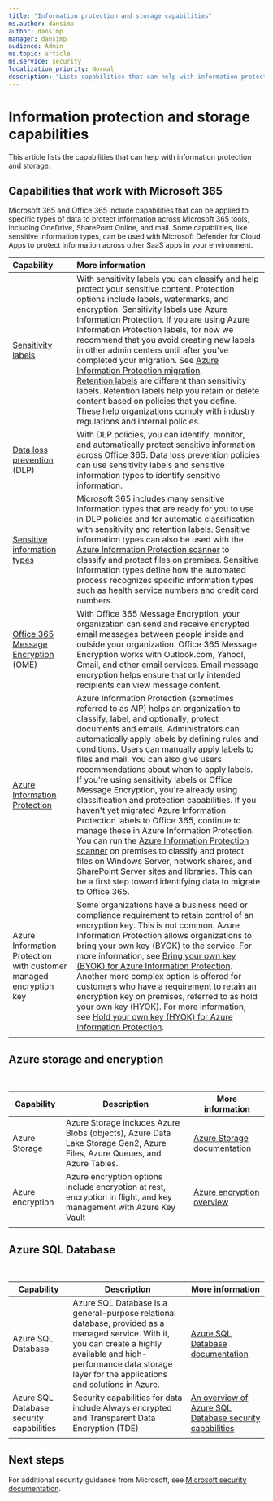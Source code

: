 ```yaml
---
title: "Information protection and storage capabilities"
ms.author: dansimp
author: dansimp
manager: dansimp
audience: Admin
ms.topic: article
ms.service: security
localization_priority: Normal
description: "Lists capabilities that can help with information protection and storage."
---
```


# Information protection and storage capabilities
This article lists the capabilities that can help with information protection and storage.

## Capabilities that work with Microsoft 365 

Microsoft 365 and Office 365 include capabilities that can be applied to specific types of data to protect information across Microsoft 365 tools, including OneDrive, SharePoint Online, and mail. Some capabilities, like sensitive information types, can be used with Microsoft Defender for Cloud Apps to protect information across other SaaS apps in your environment.


|**Capability**|**More information**|
|:-----|:-----|
|[Sensitivity labels](https://docs.microsoft.com/microsoft-365/compliance/sensitivity-labels?view=o365-worldwide) <br/> |With sensitivity labels you can classify and help protect your sensitive content. Protection options include labels, watermarks, and encryption. Sensitivity labels use Azure Information Protection. If you are using Azure Information Protection labels, for now we recommend that you avoid creating new labels in other admin centers until after you've completed your migration. See [Azure Information Protection migration](https://docs.microsoft.com/azure/information-protection/configure-policy-migrate-labels). <br/> [Retention labels](https://docs.microsoft.com/microsoft-365/compliance/retention-policies?view=o365-worldwide) are different than sensitivity labels. Retention labels help you retain or delete content based on policies that you define. These help organizations comply with industry regulations and internal policies.|
|[Data loss prevention](https://docs.microsoft.com/microsoft-365/compliance/data-loss-prevention-policies?view=o365-worldwide) (DLP)  <br/> |With DLP policies, you can identify, monitor, and automatically protect sensitive information across Office 365. Data loss prevention policies can use sensitivity labels and sensitive information types to identify sensitive information. <br/> |
|[Sensitive information types](https://docs.microsoft.com/microsoft-365/compliance/what-the-sensitive-information-types-look-for?view=o365-worldwide) <br/> |Microsoft 365 includes many sensitive information types that are ready for you to use in DLP policies and for automatic classification with sensitivity and retention labels. Sensitive information types can also be used with the [Azure Information Protection scanner](https://docs.microsoft.com/azure/information-protection/deploy-aip-scanner) to classify and protect files on premises. Sensitive information types define how the automated process recognizes specific information types such as health service numbers and credit card numbers.   <br/> |
|[Office 365 Message Encryption](https://docs.microsoft.com/microsoft-365/compliance/ome?view=o365-worldwide) (OME)  <br/> |With Office 365 Message Encryption, your organization can send and receive encrypted email messages between people inside and outside your organization. Office 365 Message Encryption works with Outlook.com, Yahoo!, Gmail, and other email services. Email message encryption helps ensure that only intended recipients can view message content. <br/> |
|[Azure Information Protection](https://docs.microsoft.com/azure/information-protection/)<br/> |Azure Information Protection (sometimes referred to as AIP) helps an organization to classify, label, and optionally, protect documents and emails. Administrators can automatically apply labels by defining rules and conditions. Users can manually apply labels to files and mail. You can also give users recommendations about when to apply labels.<br/> If you're using sensitivity labels or Office Message Encryption, you're already using classification and protection capabilities. If you haven't yet migrated Azure Information Protection labels to Office 365, continue to manage these in Azure Information Protection.  <br/>You can run the [Azure Information Protection scanner](https://docs.microsoft.com/azure/information-protection/deploy-aip-scanner) on premises to classify and protect files on Windows Server, network shares, and SharePoint Server sites and libraries. This can be a first step toward identifying data to migrate to Office 365.
|Azure Information Protection with customer managed encryption key <br/> |Some organizations have a business need or compliance requirement to retain control of an encryption key. This is not common. Azure Information Protection allows organizations to bring your own key (BYOK) to the service. For more information, see [Bring your own key (BYOK) for Azure Information Protection](https://docs.microsoft.com/azure/information-protection/byok-price-restrictions). Another more complex option is offered for customers who have a requirement to retain an encryption key on premises, referred to as hold your own key (HYOK).  For more information, see [Hold your own key (HYOK) for Azure Information Protection](https://docs.microsoft.com/azure/information-protection/configure-adrms-restrictions). <br/> |
| | | |


## Azure storage and encryption
<br>

|Capability  |Description |More information  |
|---------|---------|---------|
|Azure Storage |Azure Storage includes Azure Blobs (objects), Azure Data Lake Storage Gen2, Azure Files, Azure Queues, and Azure Tables. |[Azure Storage documentation](https://docs.microsoft.com/azure/storage/)|
|Azure encryption | Azure encryption options include encryption at rest, encryption in flight, and key management with Azure Key Vault| [Azure encryption overview](https://docs.microsoft.com/azure/security/fundamentals/encryption-overview)|
| | | |



## Azure SQL Database
<br>

|Capability  |Description |More information  |
|---------|---------|---------|
| Azure SQL Database| Azure SQL Database is a general-purpose relational database, provided as a managed service. With it, you can create a highly available and high-performance data storage layer for the applications and solutions in Azure. |[Azure SQL Database documentation](https://docs.microsoft.com/azure/sql-database/) |
| Azure SQL Database security capabilities| Security capabilities for data include Always encrypted and Transparent Data Encryption (TDE)| [An overview of Azure SQL Database security capabilities](https://docs.microsoft.com/azure/sql-database/sql-database-security-overview)|
| | | |

## Next steps

For additional security guidance from Microsoft, see [Microsoft security documentation](https://docs.microsoft.com/security/).
